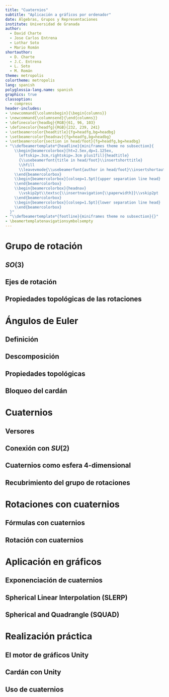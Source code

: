 ```yaml
---
title: "Cuaternios"
subtitle: "Aplicación a gráficos por ordenador"
date: Álgebras, Grupos y Representaciones
institute: Universidad de Granada
author:
  - David Charte
  - Jose Carlos Entrena
  - Lothar Soto
  - Mario Román
shortauthor:
  - D. Charte
  - J.C. Entrena
  - L. Soto
  - M. Román
theme: metropolis
colortheme: metropolis
lang: spanish
polyglossia-lang.name: spanish
graphics: true
classoption:
  - compress
header-includes:
- \newcommand{\columnsbegin}{\begin{columns}}
- \newcommand{\columnsend}{\end{columns}}
- \definecolor{headbg}{RGB}{61, 96, 103}
- \definecolor{headfg}{RGB}{232, 239, 241}
- \setbeamercolor{headtitle}{fg=headfg,bg=headbg}
- \setbeamercolor{headnav}{fg=headfg,bg=headbg}
- \setbeamercolor{section in head/foot}{fg=headfg,bg=headbg}
- "\\defbeamertemplate*{headline}{miniframes theme no subsection}{
    \\begin{beamercolorbox}[ht=2.5ex,dp=1.125ex,
      leftskip=.3cm,rightskip=.3cm plus1fil]{headtitle}
      {\\usebeamerfont{title in head/foot}\\insertshorttitle}
      \\hfill
      \\leavevmode{\\usebeamerfont{author in head/foot}\\insertshortauthor}
    \\end{beamercolorbox}
    \\begin{beamercolorbox}[colsep=1.5pt]{upper separation line head}
    \\end{beamercolorbox}
    \\begin{beamercolorbox}{headnav}
      \\vskip2pt\\textsc{\\insertnavigation{\\paperwidth}}\\vskip2pt
    \\end{beamercolorbox}
    \\begin{beamercolorbox}[colsep=1.5pt]{lower separation line head}
    \\end{beamercolorbox}
  }"
- "\\defbeamertemplate*{footline}{miniframes theme no subsection}{}"
- \beamertemplatenavigationsymbolsempty
---
```


# Grupo de rotación

## $SO(3)$

## Ejes de rotación

## Propiedades topológicas de las rotaciones

# Ángulos de Euler

## Definición

## Descomposición

## Propiedades topológicas

## Bloqueo del cardán

# Cuaternios

## Versores

## Conexión con $SU(2)$

## Cuaternios como esfera 4-dimensional

## Recubrimiento del grupo de rotaciones

# Rotaciones con cuaternios

## Fórmulas con cuaternios

## Rotación con cuaternios

# Aplicación en gráficos

## Exponenciación de cuaternios

## Spherical Linear Interpolation (SLERP)

## Spherical and Quadrangle (SQUAD)

# Realización práctica

## El motor de gráficos Unity

## Cardán con Unity

## Uso de cuaternios
